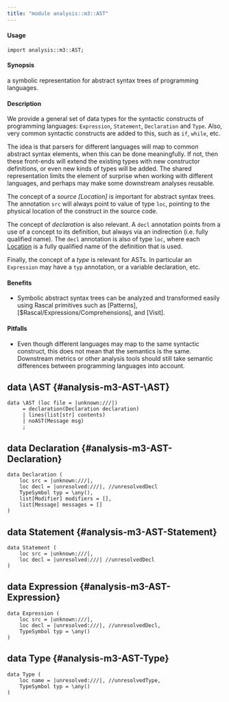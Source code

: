 ```yaml
---
title: "module analysis::m3::AST"
---
```


#### Usage

`import analysis::m3::AST;`

#### Synopsis

a symbolic representation for abstract syntax trees of programming languages.

#### Description

We provide a general set of data types for the syntactic constructs of programming languages: `Expression`, `Statement`, `Declaration` and `Type`.
Also, very common syntactic constructs are added to this, such as `if`, `while`, etc.

The idea is that parsers for different languages will map to common abstract syntax elements, when this can be done meaningfully.
If not, then these front-ends will extend the existing types with new constructor definitions, or even new kinds of types will
be added. The shared representation limits the element of surprise when working with different languages, and perhaps may
make some downstream analyses reusable.

The concept of a _source [Location]_ is important for abstract syntax trees. The annotation `src` will always point to value of type `loc`,
pointing to the physical location of the construct in the source code.

The concept of _declaration_ is also relevant. A `decl` annotation points from a use of a concept to its definition, but always
via an indirection (i.e. fully qualified name). The `decl` annotation is also of type `loc`, where each [Location](../../../Rascal/Expressions/Values/Location) is a fully qualified name of the
definition that is used. 

Finally, the concept of a _type_ is relevant for ASTs. In particular an `Expression` may have a `typ` annotation, or
a variable declaration, etc.

#### Benefits

*  Symbolic abstract syntax trees can be analyzed and transformed easily using Rascal primitives such as [Patterns], [$Rascal/Expressions/Comprehensions], and [Visit].

#### Pitfalls

*  Even though different languages may map to the same syntactic construct, this does not mean that the semantics is the same. Downstream
metrics or other analysis tools should still take semantic differences between programming languages into account. 

## data \AST {#analysis-m3-AST-\AST}

```rascal
data \AST (loc file = |unknown:///|) 
     = declaration(Declaration declaration)
     | lines(list[str] contents)
     | noAST(Message msg)
     ;
```

## data Declaration {#analysis-m3-AST-Declaration}

```rascal
data Declaration (
	loc src = |unknown:///|,
	loc decl = |unresolved:///|, //unresolvedDecl
	TypeSymbol typ = \any(),
	list[Modifier] modifiers = [],
	list[Message] messages = []
)
```

## data Statement {#analysis-m3-AST-Statement}

```rascal
data Statement (
	loc src = |unknown:///|,
	loc decl = |unresolved:///| //unresolvedDecl
)
```

## data Expression {#analysis-m3-AST-Expression}

```rascal
data Expression (
	loc src = |unknown:///|,
	loc decl = |unresolved:///|, //unresolvedDecl,
	TypeSymbol typ = \any()
)
```

## data Type {#analysis-m3-AST-Type}

```rascal
data Type (
	loc name = |unresolved:///|, //unresolvedType,              
	TypeSymbol typ = \any()
)
```

